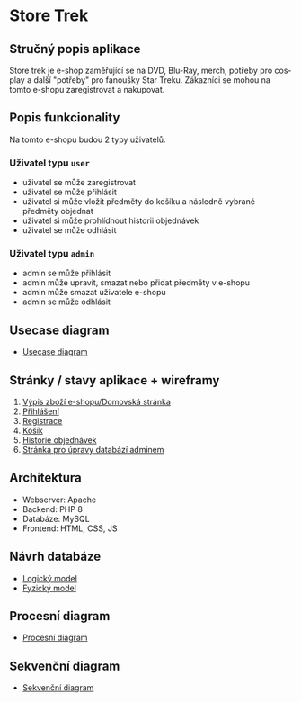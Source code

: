 # Store Trek

## Stručný popis aplikace
Store trek je e-shop zaměřující se na DVD, Blu-Ray, merch, potřeby pro cos-play a další "potřeby" pro fanoušky Star Treku. Zákazníci se mohou na tomto e-shopu zaregistrovat a nakupovat.
## Popis funkcionality
Na tomto e-shopu budou 2 typy uživatelů.
### Uživatel typu `user`
- uživatel se může zaregistrovat
- uživatel se může přihlásit
- uživatel si může vložit předměty do košíku a následně vybrané předměty objednat
- uživatel si může prohlídnout historii objednávek
- uživatel se může odhlásit

### Uživatel typu `admin`
- admin se může přihlásit
- admin může upravit, smazat nebo přidat předměty v e-shopu
- admin může smazat uživatele e-shopu
- admin se může odhlásit
## Usecase diagram

- [Usecase diagram](https://drive.google.com/file/d/1KwL7pCotS1JNpN1Kv2aeZyzjUB4ua6hc/view?usp=share_link)

## Stránky / stavy aplikace + wireframy

1. [Výpis zboží e-shopu/Domovská stránka](https://drive.google.com/file/d/1hRXW5J8fm9ttSfVMKo_yM43VP5kyQ2d0/view?usp=share_link)
2. [Přihlášení](https://drive.google.com/file/d/1IsWXRopJ-ShfUWutCPt7rL1nDnl5LxhX/view?usp=share_link)
3. [Registrace](https://drive.google.com/file/d/1z92b2s8akrqy2swQb8hCLIhUGddzRgDc/view?usp=share_link)
4. [Košík](https://drive.google.com/file/d/1voWyCUWdUl7DOG7Pnu7r8pOT1Xwhc1Ot/view?usp=share_link)
5. [Historie objednávek](https://drive.google.com/file/d/1SNwQKFXI86_OZ1t837L59902p3bzkknh/view?usp=share_link)
6. [Stránka pro úpravy databází adminem](https://drive.google.com/file/d/1pIEDT7JlJvdohh0Ptn45BEUxKW3Plpz2/view?usp=share_link)


## Architektura

- Webserver: Apache
- Backend: PHP 8
- Databáze: MySQL
- Frontend: HTML, CSS, JS

## Návrh databáze

- [Logický model](https://drive.google.com/file/d/1zFrm-weS_yqt_8f3Gi1_lf5TM54ySVbZ/view?usp=share_link)
- [Fyzický model](https://drive.google.com/file/d/1ibokx1I4EJnDzuuuI6EbYY1m4g07V7Xj/view?usp=share_link)

## Procesní diagram

- [Procesní diagram](https://drive.google.com/file/d/1tXg25ZMf-FJVcUokT8oQJlE9cVQq-KH3/view?usp=share_link)

## Sekvenční diagram

- [Sekvenční diagram](https://drive.google.com/file/d/1xHbGheiiDwXTinmheE43mdWYzOTLa9AO/view?usp=share_link)